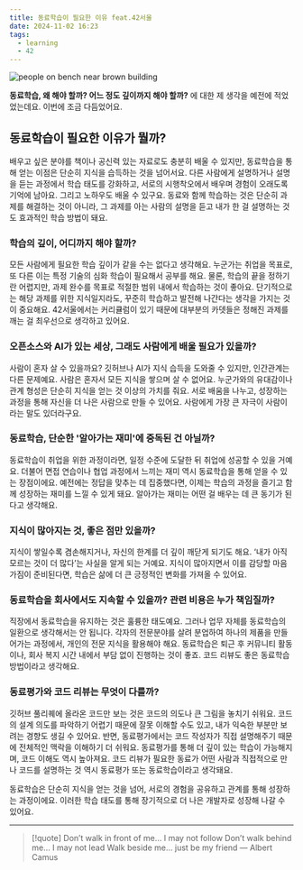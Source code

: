 ```yaml
---
title: 동료학습이 필요한 이유 feat.42서울
date: 2024-11-02 16:23
tags:
  - learning
  - 42
---
```


![people on bench near brown building](https://images.unsplash.com/photo-1529995586326-a1ee8f0ee795?q=80&w=2938&auto=format&fit=crop&ixlib=rb-4.0.3&ixid=M3wxMjA3fDB8MHxwaG90by1wYWdlfHx8fGVufDB8fHx8fA%3D%3D&ixlib=rb-4.0.3&q=85&w=768&h=432)

**동료학습, 왜 해야 할까? 어느 정도 깊이까지 해야 할까?** 에 대한 제 생각을 예전에 적었었는데요.
이번에 조금 다듬었어요.
## 동료학습이 필요한 이유가 뭘까?
배우고 싶은 분야를 책이나 공신력 있는 자료로도 충분히 배울 수 있지만, 동료학습을 통해 얻는 이점은 단순히 지식을 습득하는 것을 넘어서요. 다른 사람에게 설명하거나 설명을 듣는 과정에서 학습 태도를 강화하고, 서로의 시행착오에서 배우며 경험이 오래도록 기억에 남아요. 그리고 노하우도 배울 수 있구요. 동료와 함께 학습하는 것은 단순히 과제를 해결하는 것이 아니라, 그 과제를 아는 사람의 설명을 듣고 내가 한 걸 설명하는 것도 효과적인 학습 방법이 돼요.

### 학습의 깊이, 어디까지 해야 할까?
모든 사람에게 필요한 학습 깊이가 같을 수는 없다고 생각해요. 누군가는 취업을 목표로, 또 다른 이는 특정 기술의 심화 학습이 필요해서 공부를 해요. 물론, 학습의 끝을 정하기란 어렵지만, 과제 완수를 목표로 적절한 범위 내에서 학습하는 것이 좋아요. 단기적으로는 해당 과제를 위한 지식일지라도, 꾸준히 학습하고 발전해 나간다는 생각을 가지는 것이 중요해요. 42서울에서는 커리큘럼이 있기 때문에 대부분의 카뎃들은 정해진 과제를 깨는 걸 최우선으로 생각하고 있어요.

### 오픈소스와 AI가 있는 세상, 그래도 사람에게 배울 필요가 있을까?
사람이 혼자 살 수 있을까요? 깃허브나 AI가 지식 습득을 도와줄 수 있지만, 인간관계는 다른 문제예요. 사람은 혼자서 모든 지식을 쌓으며 살 수 없어요. 누군가와의 유대감이나 관계 형성은 단순히 지식을 얻는 것 이상의 가치를 줘요. 서로 배움을 나누고, 성장하는 과정을 통해 자신을 더 나은 사람으로 만들 수 있어요. 사람에게 가장 큰 자극이 사람이라는 말도 있더라구요.

### 동료학습, 단순한 '알아가는 재미'에 중독된 건 아닐까?
동료학습이 취업을 위한 과정이라면, 일정 수준에 도달한 뒤 취업에 성공할 수 있을 거예요. 더불어 면접 연습이나 협업 과정에서 느끼는 재미 역시 동료학습을 통해 얻을 수 있는 장점이에요. 예전에는 정답을 맞추는 데 집중했다면, 이제는 학습의 과정을 즐기고 함께 성장하는 재미를 느낄 수 있게 돼요. 알아가는 재미는 어떤 걸 배우는 데 큰 동기가 된다고 생각해요.

### 지식이 많아지는 것, 좋은 점만 있을까?
지식이 쌓일수록 겸손해지거나, 자신의 한계를 더 깊이 깨닫게 되기도 해요. ‘내가 아직 모르는 것이 더 많다’는 사실을 알게 되는 거예요. 지식이 많아지면서 이를 감당할 마음가짐이 준비된다면, 학습은 삶에 더 큰 긍정적인 변화를 가져올 수 있어요.

### 동료학습을 회사에서도 지속할 수 있을까? 관련 비용은 누가 책임질까?
직장에서 동료학습을 유지하는 것은 훌륭한 태도예요. 그러나 업무 자체를 동료학습의 일환으로 생각해서는 안 됩니다. 각자의 전문분야를 살려 분업하여 하나의 제품을 만들어가는 과정에서, 개인의 전문 지식을 활용해야 해요. 동료학습은 퇴근 후 커뮤니티 활동이나, 회사 복지 시간 내에서 부담 없이 진행하는 것이 좋죠. 코드 리뷰도 좋은 동료학습 방법이라고 생각해요.

### 동료평가와 코드 리뷰는 무엇이 다를까?
깃허브 풀리퀘에 올라온 코드만 보는 것은 코드의 의도나 큰 그림을 놓치기 쉬워요. 코드의 설계 의도를 파악하기 어렵기 때문에 잘못 이해할 수도 있고, 내가 익숙한 부분만 보려는 경향도 생길 수 있어요. 반면, 동료평가에서는 코드 작성자가 직접 설명해주기 때문에 전체적인 맥락을 이해하기 더 쉬워요. 동료평가를 통해 더 깊이 있는 학습이 가능해지며, 코드 이해도 역시 높아져요. 코드 리뷰가 필요한 동료가 어떤 사람과 직접적으로 만나 코드를 설명하는 것 역시 동료평가 또는 동료학습이라고 생각돼요.

동료학습은 단순히 지식을 얻는 것을 넘어, 서로의 경험을 공유하고 관계를 통해 성장하는 과정이에요. 이러한 학습 태도를 통해 장기적으로 더 나은 개발자로 성장해 나갈 수 있어요.

---

> [!quote] Don’t walk in front of me… I may not follow Don’t walk behind me… I may not lead Walk beside me… just be my friend
> — Albert Camus